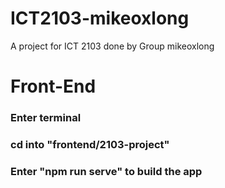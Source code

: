 # ICT2103-mikeoxlong
A project for ICT 2103 done by Group mikeoxlong

# Front-End
### Enter terminal
### cd into "frontend/2103-project"
### Enter "npm run serve" to build the app
